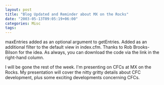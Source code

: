 ```yaml
---
layout: post
title: "Blog Updated and Reminder about MX on the Rocks"
date: "2003-05-13T09:05:19+06:00"
categories: Misc 
tags: 
---
```


maxEntries added as an optional argument to getEntries. Added as an additional filter to the default view in index.cfm. Thanks to Rob Brooks-Bilson for the idea. As always, you can download the code via the link in the right-hand column.

I will be gone the rest of the week. I'm presenting on CFCs at MX on the Rocks. My presentation will cover the nitty gritty details about CFC development, plus some exciting developments concerning CFCs.